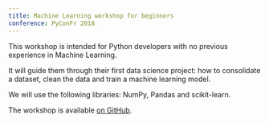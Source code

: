 ```yaml
---
title: Machine Learning workshop for beginners
conference: PyConFr 2018
---
```


This workshop is intended for Python developers with no previous experience in Machine Learning. 

It will guide them through their first data science project: how to consolidate a dataset, clean the data and train a 
machine learning model.
 
We will use the following libraries: NumPy, Pandas and scikit-learn.

The workshop is available [on GitHub](https://github.com/SdgJlbl/ml-workshop).
